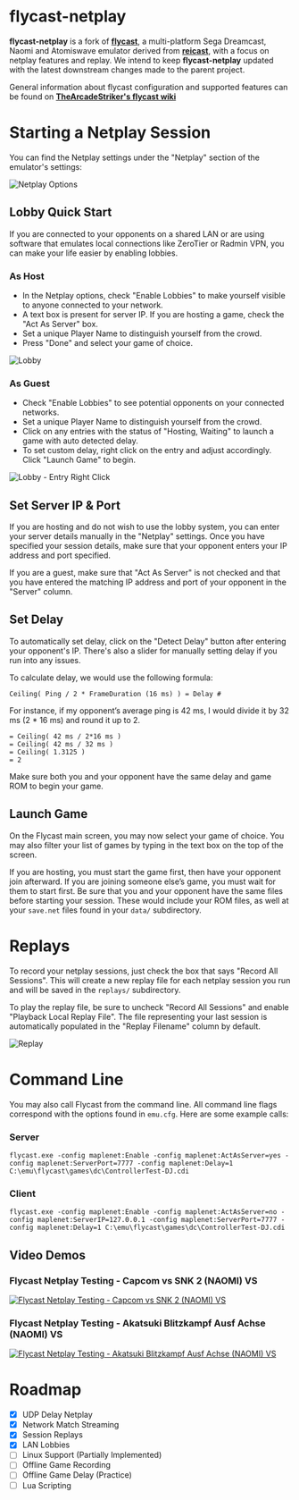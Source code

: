 flycast-netplay
===========
**flycast-netplay** is a fork of [**flycast**](https://github.com/flyinghead/flycast), a multi-platform Sega Dreamcast, Naomi and Atomiswave emulator derived from [**reicast**](https://reicast.com/), with a focus on netplay features and replay. We intend to keep **flycast-netplay** updated with the latest downstream changes made to the parent project.

General information about flycast configuration and supported features can be found on [**TheArcadeStriker's flycast wiki**](https://github.com/TheArcadeStriker/flycast-wiki/wiki)

# Starting a Netplay Session
You can find the Netplay settings under the "Netplay" section of the emulator's settings:

![Netplay Options](netplay1.png)

## Lobby Quick Start
If you are connected to your opponents on a shared LAN or are using software that emulates local connections like ZeroTier or Radmin VPN, you can make your life easier by enabling lobbies.

### As Host
* In the Netplay options, check "Enable Lobbies" to make yourself visible to anyone connected to your network.
* A text box is present for server IP. If you are hosting a game, check the "Act As Server" box.
* Set a unique Player Name to distinguish yourself from the crowd.
* Press "Done" and select your game of choice.

![Lobby](lobby1.png)

### As Guest
* Check "Enable Lobbies" to see potential opponents on your connected networks.
* Set a unique Player Name to distinguish yourself from the crowd.
* Click on any entries with the status of "Hosting, Waiting" to launch a game with auto detected delay.
* To set custom delay, right click on the entry and adjust accordingly. Click "Launch Game" to begin.

![Lobby - Entry Right Click](lobby2.png)

## Set Server IP & Port

If you are hosting and do not wish to use the lobby system, you can enter your server details manually in the "Netplay" settings. Once you have specified your session details, make sure that your opponent enters your IP address and port specified.

If you are a guest, make sure that "Act As Server" is not checked and that you have entered the matching IP address and port of your opponent in the "Server" column.

## Set Delay
To automatically set delay, click on the "Detect Delay" button after entering your opponent's IP. There's also a slider for manually setting delay if you run into any issues.

To calculate delay, we would use the following formula:

`Ceiling( Ping / 2 * FrameDuration (16 ms) ) = Delay #`

For instance, if my opponent’s average ping is 42 ms, I would divide it by 32 ms (2 * 16 ms) and round it up to 2.

```
= Ceiling( 42 ms / 2*16 ms )
= Ceiling( 42 ms / 32 ms )
= Ceiling( 1.3125 )
= 2
```

Make sure both you and your opponent have the same delay and game ROM to begin your game.

## Launch Game
On the Flycast main screen, you may now select your game of choice. You may also filter your list of games by typing in the text box on the top of the screen.

If you are hosting, you must start the game first, then have your opponent join afterward. If you are joining someone else’s game, you must wait for them to start first. Be sure that you and your opponent have the same files before starting your session. These would include your ROM files, as well at your `save.net` files found in your `data/` subdirectory.

# Replays
To record your netplay sessions, just check the box that says "Record All Sessions". This will create a new replay file for each netplay session you run and will be saved in the `replays/` subdirectory.

To play the replay file, be sure to uncheck "Record All Sessions" and enable "Playback Local Replay File". The file representing your last session is automatically populated in the "Replay Filename" column by default.

![Replay](replay1.png)

# Command Line
You may also call Flycast from the command line. All command line flags correspond with the options found in `emu.cfg`. Here are some example calls:

### Server
```flycast.exe -config maplenet:Enable -config maplenet:ActAsServer=yes -config maplenet:ServerPort=7777 -config maplenet:Delay=1 C:\emu\flycast\games\dc\ControllerTest-DJ.cdi```

### Client
```flycast.exe -config maplenet:Enable -config maplenet:ActAsServer=no -config maplenet:ServerIP=127.0.0.1 -config maplenet:ServerPort=7777 -config maplenet:Delay=1 C:\emu\flycast\games\dc\ControllerTest-DJ.cdi```

## Video Demos
### Flycast Netplay Testing - Capcom vs SNK 2 (NAOMI) VS
[![Flycast Netplay Testing - Capcom vs SNK 2 (NAOMI) VS](http://img.youtube.com/vi/zZoonpVJRjI/0.jpg)](http://www.youtube.com/watch?v=zZoonpVJRjI "Flycast Netplay Testing - Capcom vs SNK 2 (NAOMI) VS")

### Flycast Netplay Testing - Akatsuki Blitzkampf Ausf Achse (NAOMI) VS
[![Flycast Netplay Testing - Akatsuki Blitzkampf Ausf Achse (NAOMI) VS](http://img.youtube.com/vi/s0MXenZPLiU/0.jpg)](http://www.youtube.com/watch?v=s0MXenZPLiU "Flycast Netplay Testing - Akatsuki Blitzkampf Ausf Achse (NAOMI) VS")

# Roadmap
- [x] UDP Delay Netplay
- [x] Network Match Streaming
- [x] Session Replays
- [x] LAN Lobbies
- [ ] Linux Support (Partially Implemented)
- [ ] Offline Game Recording
- [ ] Offline Game Delay (Practice)
- [ ] Lua Scripting
